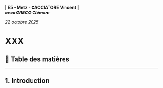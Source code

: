 **| E5 - Metz - CACCIATORE Vincent |**  
***avec GRECO Clément***

*22 octobre 2025*

# XXX

## 📑 Table des matières


---

## 1. Introduction

